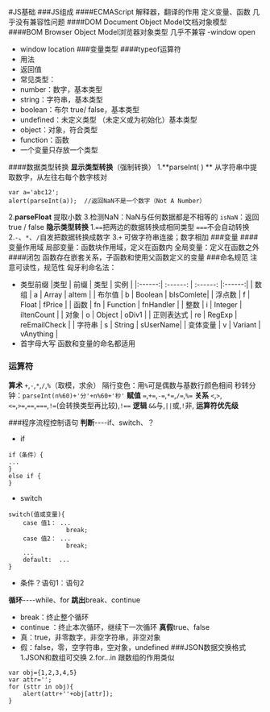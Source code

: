 #JS基础
###JS组成
####ECMAScript
解释器，翻译的作用
定义变量、函数
几乎没有兼容性问题
####DOM
Document Object Model文档对象模型
####BOM
Browser Object Model浏览器对象类型
几乎不兼容
-window open
- window location
###变量类型
####typeof运算符
- 用法
- 返回值
- 常见类型：
 - number：数字，基本类型
  - string：字符串，基本类型
  - boolean：布尔  true/ false，基本类型
  - undefined：未定义类型  （未定义或为初始化）基本类型
   - object：对象，符合类型
   - function：函数
- 一个变量只存放一个类型

####数据类型转换
**显示类型转换**（强制转换）
1.**parseInt( ) **
 从字符串中提取数字，从左往右每个数字核对
```
var a='abc12';
alert(parseInt(a));  //返回NaN不是一个数字（Not A Number）
```
2.**parseFloat**
 提取小数
3.检测NaN：NaN与任何数据都是不相等的
 `isNaN`：返回true / false
 **隐示类型转换**
 1.`==`把两边的数据转换成相同类型 `===`不会自动转换
2.`-`、`*`、`/`自发把数据转换成数字
3.`+` 可做字符串连接；数字相加
###变量
####变量作用域
 局部变量：函数块作用域，定义在函数内
 全局变量：定义在函数之外
####闭包
函数存在嵌套关系，子函数和使用父函数定义的变量
###命名规范
注意可读性，规范性
匈牙利命名法：
- 类型前缀
|类型   |  前缀  |  类型	 |  实例 |
|:------:| :------: | :------: |:------:|
| 数组 | a | Array | aItem |
| 布尔值 | b | Boolean | bIsComlete|
| 浮点数 | f | Float | fPrice    |
| 函数 | fn |  Function | fnHandler |
| 整数 | i | Integer | iItenCount |
| 对象 | o | Object | oDiv1 |
| 正则表达式 | re | RegExp | reEmailCheck |
| 字符串 | s | String | sUserName|
| 变体变量 | v | Variant | vAnything |
- 首字母大写
函数和变量的命名都适用
### 运算符
**算术**
`+`,`-`,`*`,`/`,`%`（取模，求余）
隔行变色：用`%`可是偶数与基数行颜色相间
秒转分钟：`parseInt(n%60)+'分'+n%60+'秒'`
**赋值**
`=`,`+=`,`-=`,`*=`,`/=`,`%=`
**关系**
`<`,`>`,`<=`,`>=`,`==`,`===`,`!=`(会转换类型再比较),`!==`
**逻辑**
`&&`与,`||`或,`!`非,
**运算符优先级**

###程序流程控制语句
**判断**----if、switch、？
- if
```
if（条件）{
...
}
else if {
}
```
- switch
```
switch(值或变量){
	case 值1： ...
				break;
	case 值2： ...
				break;
	...
	default:  ...
}
```
- 条件？语句1：语句2

**循环**----while、for
**跳出**break、continue
- break：终止整个循环
- continue ：终止本次循环，继续下一次循环
**真假**true、false
- 真：true，非零数字，非空字符串，非空对象
- 假：false，零，空字符串，空对象，undefined
###JSON数据交换格式
1.JSON和数组可交换
2.for...in  跟数组的作用类似
```
var obj={1,2,3,4,5}
var attr='';
for (sttr in obj){
	alert(attr+''+obj[attr]);
}
```